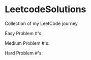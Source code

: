 # LeetcodeSolutions

Collection of my LeetCode journey

Easy Problem #'s:

Medium Problem #'s:

Hard Problem #'s:
